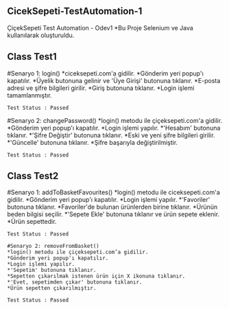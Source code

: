 ## CicekSepeti-TestAutomation-1
ÇiçekSepeti Test Automation - Odev1
*Bu Proje Selenium ve Java kullanılarak oluşturuldu.

## Class Test1
  #Senaryo 1: login()
    *ciceksepeti.com'a gidilir.
    *Gönderim yeri popup'ı kapatılır.
    *Üyelik butonuna gelinir ve 'Üye Girişi' butonuna tıklanır.
    *E-posta adresi ve şifre bilgileri girilir.
    *Giriş butonuna tıklanır.
    *Login işlemi tamamlanmıştır.
    
    Test Status : Passed
    
  #Senaryo 2: changePassword()
    *login() metodu ile çiçeksepeti.com'a gidilir.
    *Gönderim yeri popup'ı kapatılır.
    *Login işlemi yapılır.
    *'Hesabım' butonuna tıklanır.
    *'Şifre Değiştir' butonuna tıklanır.
    *Eski ve yeni şifre bilgileri girilir.
    *'Güncelle' butonuna tıklanır.
    *Şifre başarıyla değiştirilmiştir.
    
    Test Status : Passed
    
## Class Test2
  #Senaryo 1: addToBasketFavourites()
    *login() metodu ile ciceksepeti.com'a gidilir.
    *Gönderim yeri popup'ı kapatılır.
    *Login işlemi yapılır.
    *'Favoriler' butonuna tıklanır.
    *Favoriler'de bulunan ürünlerden birine tıklanır.
    *Ürünün beden bilgisi seçilir.
    *'Sepete Ekle' butonuna tıklanır ve ürün sepete eklenir.
    *Ürün sepettedir.
    
    Test Status : Passed
    
    #Senaryo 2: removeFromBasket()
    *login() metodu ile çiçeksepeti.com’a gidilir.
    *Gönderim yeri popup'ı kapatılır.
    *Login işlemi yapılır.
    *'Sepetim' butonuna tıklanır.
    *Sepetten çıkarılmak istenen ürün için X ikonuna tıklanır.
    *'Evet, sepetimden çıkar' butonuna tıklanır.
    *Ürün sepetten çıkarılmıştır.
    
    Test Status : Passed
    
